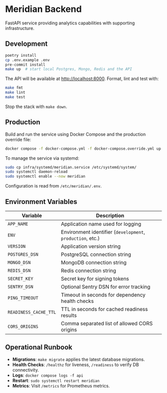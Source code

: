 # Meridian Backend

FastAPI service providing analytics capabilities with supporting infrastructure.

## Development

```bash
poetry install
cp .env.example .env
pre-commit install
make up  # start local Postgres, Mongo, Redis and the API
```

The API will be available at [http://localhost:8000](http://localhost:8000). Format, lint and test with:

```bash
make fmt
make lint
make test
```

Stop the stack with `make down`.

## Production

Build and run the service using Docker Compose and the production override file:

```bash
docker compose -f docker-compose.yml -f docker-compose.override.yml up -d
```

To manage the service via systemd:

```bash
sudo cp infra/systemd/meridian.service /etc/systemd/system/
sudo systemctl daemon-reload
sudo systemctl enable --now meridian
```

Configuration is read from `/etc/meridian/.env`.

## Environment Variables

| Variable | Description |
| -------- | ----------- |
| `APP_NAME` | Application name used for logging |
| `ENV` | Environment identifier (`development`, `production`, etc.) |
| `VERSION` | Application version string |
| `POSTGRES_DSN` | PostgreSQL connection string |
| `MONGO_DSN` | MongoDB connection string |
| `REDIS_DSN` | Redis connection string |
| `SECRET_KEY` | Secret key for signing tokens |
| `SENTRY_DSN` | Optional Sentry DSN for error tracking |
| `PING_TIMEOUT` | Timeout in seconds for dependency health checks |
| `READINESS_CACHE_TTL` | TTL in seconds for cached readiness results |
| `CORS_ORIGINS` | Comma separated list of allowed CORS origins |

## Operational Runbook

- **Migrations**: `make migrate` applies the latest database migrations.
- **Health Checks**: `/healthz` for liveness, `/readiness` to verify DB connectivity.
- **Logs**: `docker compose logs -f api`
- **Restart**: `sudo systemctl restart meridian`
- **Metrics**: Visit `/metrics` for Prometheus metrics.

